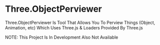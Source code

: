 # Three.ObjectPerviewer
Three.ObjectPerviewer Is Tool That Allows You To Perview Things (Object, Animation, etc) Which Uses Three.js & Loaders Provided By Three.js

NOTE: This Project Is In Development Also Not Available
